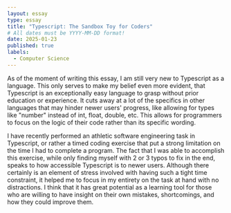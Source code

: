 ```yaml
---
layout: essay
type: essay
title: "Typescript: The Sandbox Toy for Coders"
# All dates must be YYYY-MM-DD format!
date: 2025-01-23
published: true
labels:
  - Computer Science
---
```


As of the moment of writing this essay, I am still very new to Typescript as a language. This only serves to make my belief even more evident, that Typescript is an exceptionally easy language to grasp without prior education or experience. It cuts away at a lot of the specifics in other languages that may hinder newer users' progress, like allowing for types like "number" instead of int, float, double, etc. This allows for programmers to focus on the logic of their code rather than its specific wording.

I have recently performed an athletic software engineering task in Typescript, or rather a timed coding exercise that put a strong limitation on the time I had to complete a program. The fact that I was able to accomplish this exercise, while only finding myself with 2 or 3 typos to fix in the end, speaks to how accessible Typescript is to newer users. Although there certainly is an element of stress involved with having such a tight time constraint, it helped me to focus in my entirety on the task at hand with no distractions. I think that it has great potential as a learning tool for those who are willing to have insight on their own mistakes, shortcomings, and how they could improve them.
